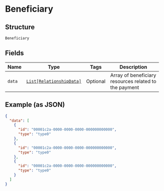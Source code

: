 
# Beneficiary

## Structure

`Beneficiary`

## Fields

| Name | Type | Tags | Description |
|  --- | --- | --- | --- |
| `data` | [`List[RelationshipData]`](../../doc/models/relationship-data.md) | Optional | Array of beneficiary resources related to the payment |

## Example (as JSON)

```json
{
  "data": [
    {
      "id": "00001c2a-0000-0000-0000-000000000000",
      "type": "type0"
    },
    {
      "id": "00001c2a-0000-0000-0000-000000000000",
      "type": "type0"
    },
    {
      "id": "00001c2a-0000-0000-0000-000000000000",
      "type": "type0"
    }
  ]
}
```

